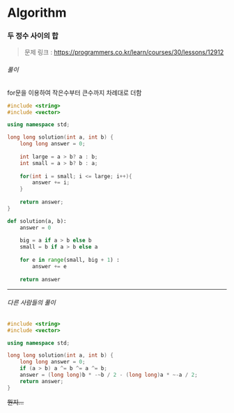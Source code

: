 # Algorithm

### 두 정수 사이의 합



> 문제 링크 : https://programmers.co.kr/learn/courses/30/lessons/12912



###### 풀이

for문을 이용하여 작은수부터 큰수까지 차례대로 더함

```c++
#include <string>
#include <vector>

using namespace std;

long long solution(int a, int b) {
    long long answer = 0;
    
    int large = a > b? a : b;
    int small = a > b? b : a;
    
    for(int i = small; i <= large; i++){
        answer += i;
    }
    
    return answer;
}
```



```python
def solution(a, b):
    answer = 0
    
    big = a if a > b else b
    small = b if a > b else a
    
    for e in range(small, big + 1) :
        answer += e
        
    return answer
```





*****



###### 다른 사람들의 풀이

```c++
#include <string>
#include <vector>

using namespace std;

long long solution(int a, int b) {
    long long answer = 0;
    if (a > b) a ^= b ^= a ^= b;
    answer = (long long)b * -~b / 2 - (long long)a * ~-a / 2;
    return answer;
}
```

~~뭔지...~~